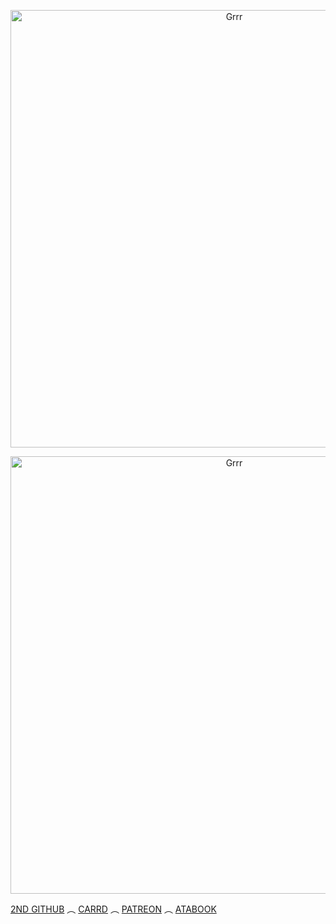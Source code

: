 <p align="center">
<img width="700" src="https://files.catbox.moe/c62lpu.png" alt="Grrr">
</p>


<p align="center">
<img width="700" src="https://pbs.twimg.com/media/Gh_2OQ1XgAAryVe?format=jpg&name=900x900" alt="Grrr">
</p>

[2ND GITHUB](https://github.com/0SAM4-DAZAI) ︵ [CARRD](https://venndax.carrd.co/) ︵ [PATREON](https://www.patreon.com/c/Windomb?view_as=patron) ︵ [ATABOOK](https://windblume.atabook.org/)


